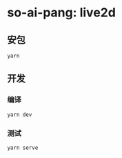 # so-ai-pang: live2d

## 安包
```
yarn
```

## 开发

### 编译
```
yarn dev
```

### 测试
```
yarn serve
```

